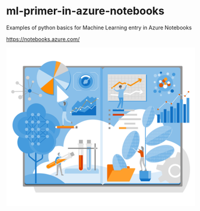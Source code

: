 # ml-primer-in-azure-notebooks
Examples of python basics for Machine Learning entry in Azure Notebooks

https://notebooks.azure.com/

![](hero-azure-notebooks.svg)


